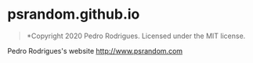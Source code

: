# psrandom.github.io

> *Copyright 2020 Pedro Rodrigues. Licensed under the MIT license.

Pedro Rodrigues's website http://www.psrandom.com